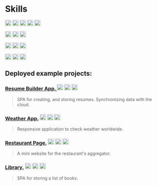 
# Skills
<p>
  <img alt="JavaScript" src="https://img.shields.io/badge/-JavaScript-F7DF1E?style=flat-square&logo=javascript&logoColor=black" height="20"/>
  <img alt="TypeScript" src="https://img.shields.io/badge/-TypeScript-3178C6?style=flat-square&logo=typescript&logoColor=white" height="20"/>
  <img alt="React" src="https://img.shields.io/badge/-React-61DAFB?style=flat-square&logo=react&logoColor=black" height="20" />
  <img alt="Next.js" src="https://img.shields.io/badge/-Next.js-000000?style=flat-square&logo=next.js&logoColor=white" height="20" />
  <img alt="Node.js" src="https://img.shields.io/badge/-Node.js-339933?style=flat-square&logo=node.js&logoColor=white" height="20" />
</p>
<p>
  <img alt="PHP" src="https://img.shields.io/badge/-PHP-777BB4?style=flat-square&logo=php&logoColor=white" height="20"/>
  <img alt="Wordpress" src="https://img.shields.io/badge/-Wordpress-21759B?style=flat-square&logo=wordpress&logoColor=white" height="20" />
  <img alt="Apache" src="https://img.shields.io/badge/-Apache-D22128?style=flat-square&logo=apache&logoColor=white" height="20"/>
</p>
<p>
  <img alt="Firebase" src="https://img.shields.io/badge/-Firebase-FFCA28?style=flat-square&logo=firebase&logoColor=black" height="20" />
  <img alt="MySQL" src="https://img.shields.io/badge/-MySQL-4479A1?style=flat-square&logo=mysql&logoColor=white" height="20" />
  <img alt="MongoDB" src="https://img.shields.io/badge/-MongoDB-47A248?style=flat-square&logo=mongodb&logoColor=white" height="20" />
</p>
<p>
  <img alt="Lua" src="https://img.shields.io/badge/-Lua-2C2D72?style=flat-square&logo=lua&logoColor=white" height="20"/>
  <img alt="tmux" src="https://img.shields.io/badge/-tmux-1BB91F?style=flat-square&logo=tmux&logoColor=white&color=1BB91F" height="20" />
  <img alt="Neovim" src="https://img.shields.io/badge/-Neovim-57A143?style=flat-square&logo=neovim&logoColor=white&color=57A143" height="20" />
</p>

## Deployed example projects:

### [Resume Builder App. ](https://github.com/ocnm/sb-cvapp) <img alt="React" src="https://img.shields.io/badge/-React-61DAFB?style=flat-square&logo=react&logoColor=black" height="20" /> <img alt="Material UI" src="https://img.shields.io/badge/-Material%20UI-0081CB?style=flat-square&logo=material-ui&logoColor=white" height="20"/> <img alt="Firebase" src="https://img.shields.io/badge/-Firebase-FFCA28?style=flat-square&logo=firebase&logoColor=black" height="20" />

> SPA for creating, and storing resumes. Synchronizing data with the cloud.


### [Weather App.](https://github.com/ocnm/sb-weather/) <img alt="JavaScript" src="https://img.shields.io/badge/-JavaScript-F7DF1E?style=flat-square&logo=javascript&logoColor=black" height="20"/> <img alt="Bootstrap" src="https://img.shields.io/badge/-Bootstrap-7952B3?style=flat-square&logo=bootstrap&logoColor=white" height="20"/> <img alt="Webpack" src="https://img.shields.io/badge/-Webpack-8DD6F9?style=flat-square&logo=webpack&logoColor=black" height="20" />

> Responsive application to check weather worldwide.

### [Restaurant Page.](https://github.com/ocnm/sb-restaurant/) <img alt="JavaScript" src="https://img.shields.io/badge/-JavaScript-F7DF1E?style=flat-square&logo=javascript&logoColor=black" height="20"/> <img alt="SCSS" src="https://img.shields.io/badge/-SCSS-CC6699?style=flat-square&logo=sass&logoColor=white" height="20" /> <img alt="Webpack" src="https://img.shields.io/badge/-Webpack-8DD6F9?style=flat-square&logo=webpack&logoColor=black" height="20" />

> A mini website for the restaurant's aggregator.

### [Library.](https://github.com/ocnm/sb-library/) <img alt="JavaScript" src="https://img.shields.io/badge/-JavaScript-F7DF1E?style=flat-square&logo=javascript&logoColor=black" height="20"/> <img alt="SCSS" src="https://img.shields.io/badge/-SCSS-CC6699?style=flat-square&logo=sass&logoColor=white" height="20" /> <img alt="Webpack" src="https://img.shields.io/badge/-Webpack-8DD6F9?style=flat-square&logo=webpack&logoColor=black" height="20" />

> SPA for storing a list of books.
